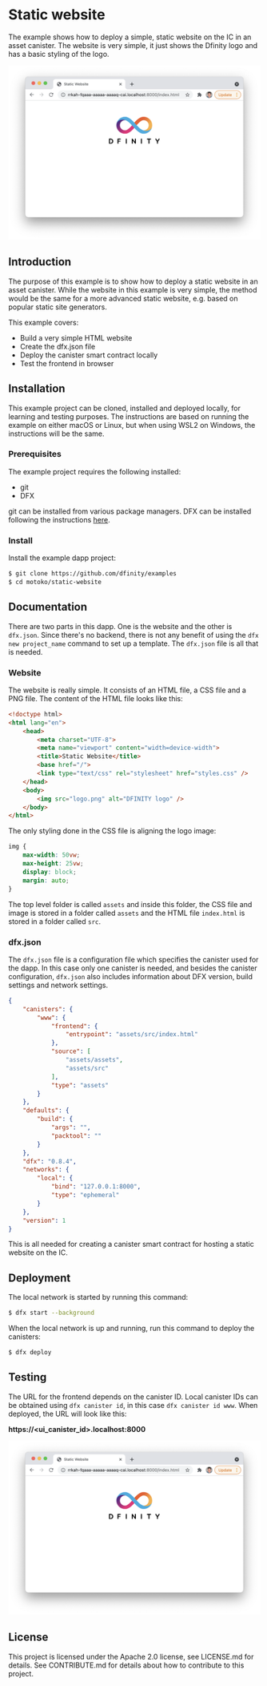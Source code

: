 # Static website
The example shows how to deploy a simple, static website on the IC in an asset canister. The website is very simple, it just shows the Dfinity logo and has a basic styling of the logo. 

![Website](README_images/website.png)

## Introduction
The purpose of this example is to show how to deploy a static website in an asset canister. While the website in this example is very simple, the method would be the same for a more advanced static website, e.g. based on popular static site generators.

This example covers:

- Build a very simple HTML website
- Create the dfx.json file
- Deploy the canister smart contract locally
- Test the frontend in browser 

## Installation
This example project can be cloned, installed and deployed locally, for learning and testing purposes. The instructions are based on running the example on either macOS or Linux, but when using WSL2 on Windows, the instructions will be the same.

### Prerequisites
The example project requires the following installed:

- git
- DFX 

git can be installed from various package managers. DFX can be installed following the instructions [here](https://smartcontracts.org/docs/quickstart/local-quickstart.html#download-and-install).

### Install
Install the example dapp project:

```bash
$ git clone https://github.com/dfinity/examples
$ cd motoko/static-website
```

## Documentation
There are two parts in this dapp. One is the website and the other is `dfx.json`. Since there's no backend, there is not any benefit of using the `dfx new project_name` command to set up a template. The `dfx.json` file is all that is needed.

### Website
The website is really simple. It consists of an HTML file, a CSS file and a PNG file. The content of the HTML file looks like this:

```html
<!doctype html>
<html lang="en">
    <head>
        <meta charset="UTF-8">
        <meta name="viewport" content="width=device-width">
        <title>Static Website</title>
        <base href="/">
        <link type="text/css" rel="stylesheet" href="styles.css" />
    </head>
    <body>
        <img src="logo.png" alt="DFINITY logo" />
    </body>
</html>
```

The only styling done in the CSS file is aligning the logo image:

```css
img {
    max-width: 50vw;
    max-height: 25vw;
    display: block;
    margin: auto;
}
```

The top level folder is called `assets` and inside this folder, the CSS file and image is stored in a folder called `assets` and the HTML file `index.html` is stored in a folder called `src`. 

### dfx.json
The `dfx.json` file is a configuration file which specifies the canister used for the dapp. In this case only one canister is needed, and besides the canister configuration, `dfx.json` also includes information about DFX version, build settings and network settings.

```json
{
    "canisters": {
        "www": {
            "frontend": {
                "entrypoint": "assets/src/index.html"
            },
            "source": [
                "assets/assets",
                "assets/src"
            ],
            "type": "assets"
        }
    },
    "defaults": {
        "build": {
            "args": "",
            "packtool": ""
        }
    },
    "dfx": "0.8.4",
    "networks": {
        "local": {
            "bind": "127.0.0.1:8000",
            "type": "ephemeral"
        }
    },
    "version": 1
}
```

This is all needed for creating a canister smart contract for hosting a static website on the IC.

## Deployment
The local network is started by running this command:

```bash
$ dfx start --background
```

When the local network is up and running, run this command to deploy the canisters:

```bash
$ dfx deploy
```


## Testing
The URL for the frontend depends on the canister ID.  Local canister IDs can be obtained using `dfx canister id`, in this case `dfx canister id www`. When deployed, the URL will look like this:

**https://<ui_canister_id>.localhost:8000**

![Candid UI](README_images/website.png)

## License
This project is licensed under the Apache 2.0 license, see LICENSE.md for details. See CONTRIBUTE.md for details about how to contribute to this project. 
